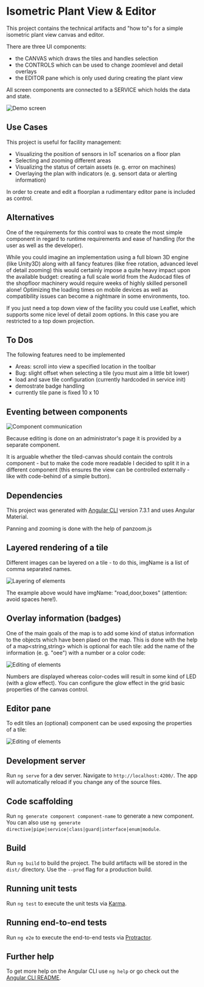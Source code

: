 # Isometric Plant View & Editor

This project contains the technical artifacts and "how to"s for a simple isometric plant view canvas and editor.

There are three UI components:

* the CANVAS which draws the tiles and handles selection
* the CONTROLS which can be used to change zoomlevel and detail overlays
* the EDITOR pane which is only used during creating the plant view

All screen components are connected to a SERVICE which holds the data and state.

![Demo screen](https://github.com/BulloRosso/isoplant/blob/master/screenshot.PNG?raw=true)

## Use Cases
This project is useful for facility management:

* Visualizing the position of sensors in IoT scenarios on a floor plan
* Selecting and zooming different areas 
* Visualizing the status of certain assets (e. g. error on machines)
* Overlaying the plan with indicators (e. g. sensort data or alerting information)

In order to create and edit a floorplan a rudimentary editor pane is included as control.

## Alternatives

One of the requirements for this control was to create the most simple component in regard to runtime requirements and
ease of handling (for the user as well as the developer).

While you could imagine an implementation using a full blown 3D engine (like Unity3D) along with all fancy features (like free rotation, advanced level of detail zooming) this would certainly impose a quite heavy impact upon the available budget: creating a full scale world from the Audocad files of the shopfloor machinery would require weeks of highly skilled personell alone!
Optimizing the loading times on mobile devices as well as compatibility issues can become a nightmare in some environments, too.

If you just need a top down view of the facility you could use Leaflet, which supports some nice level of detail zoom options. In this case you are restricted to a top down projection.

## To Dos
The following features need to be implemented
* Areas: scroll into view a specified location in the toolbar
* Bug: slight offset when selecting a tile (you must aim a little bit lower)
* load and save tile configuration (currently hardcoded in service init)
* demostrate badge handling
* currently tile pane is fixed 10 x 10

## Eventing between components

![Component communication](https://github.com/BulloRosso/isoplant/blob/master/components.PNG?raw=true)

Because editing is done on an administrator's page it is provided by a separate component.

It is arguable whether the tiled-canvas should contain the controls component - but to make the code more readable
I decided to split it in a different component (this ensures the view can be controlled externally - like with code-behind
of a simple button).

## Dependencies
This project was generated with [Angular CLI](https://github.com/angular/angular-cli) version 7.3.1 and uses Angular Material.

Panning and zooming is done with the help of panzoom.js

## Layered rendering of a tile
Different images can be layered on a tile - to do this, imgName is a list of comma separated names.

![Layering of elements](https://github.com/BulloRosso/isoplant/blob/master/tile-layers.PNG?raw=true)

The example above would have imgName: "road,door,boxes" (attention: avoid spaces here!).

## Overlay information (badges)
One of the main goals of the map is to add some kind of status information to the objects which
have been plaed on the map. This is done with the help of a map<string,string> which is optional for each tile: add the name of the information (e. g. "oee") with a number or a color code:

![Editing of elements](https://github.com/BulloRosso/isoplant/blob/master/badges.PNG?raw=true)

Numbers are displayed whereas color-codes will result in some kind of LED (with a glow effect). You can
configure the glow effect in the grid basic properties of the canvas control.

## Editor pane
To edit tiles an (optional) component can be used exposing the properties of a tile:

![Editing of elements](https://github.com/BulloRosso/isoplant/blob/master/editor.PNG?raw=true)

## Development server

Run `ng serve` for a dev server. Navigate to `http://localhost:4200/`. The app will automatically reload if you change any of the source files.

## Code scaffolding

Run `ng generate component component-name` to generate a new component. You can also use `ng generate directive|pipe|service|class|guard|interface|enum|module`.

## Build

Run `ng build` to build the project. The build artifacts will be stored in the `dist/` directory. Use the `--prod` flag for a production build.

## Running unit tests

Run `ng test` to execute the unit tests via [Karma](https://karma-runner.github.io).

## Running end-to-end tests

Run `ng e2e` to execute the end-to-end tests via [Protractor](http://www.protractortest.org/).

## Further help

To get more help on the Angular CLI use `ng help` or go check out the [Angular CLI README](https://github.com/angular/angular-cli/blob/master/README.md).
